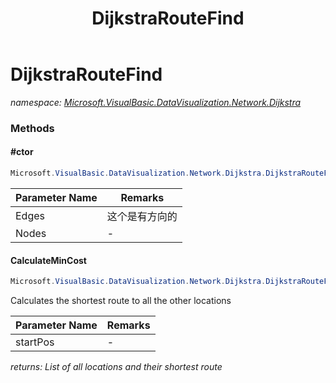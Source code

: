 ﻿---
title: DijkstraRouteFind
---

# DijkstraRouteFind
_namespace: [Microsoft.VisualBasic.DataVisualization.Network.Dijkstra](N-Microsoft.VisualBasic.DataVisualization.Network.Dijkstra.html)_





### Methods

#### #ctor
```csharp
Microsoft.VisualBasic.DataVisualization.Network.Dijkstra.DijkstraRouteFind.#ctor(System.Collections.Generic.IEnumerable{Microsoft.VisualBasic.DataVisualization.Network.Dijkstra.Connection},System.Collections.Generic.IEnumerable{Microsoft.VisualBasic.DataVisualization.Network.FileStream.Node})
```


|Parameter Name|Remarks|
|--------------|-------|
|Edges|这个是有方向的|
|Nodes|-|


#### CalculateMinCost
```csharp
Microsoft.VisualBasic.DataVisualization.Network.Dijkstra.DijkstraRouteFind.CalculateMinCost(Microsoft.VisualBasic.DataVisualization.Network.FileStream.Node)
```
Calculates the shortest route to all the other locations

|Parameter Name|Remarks|
|--------------|-------|
|startPos|-|

_returns: List of all locations and their shortest route_


